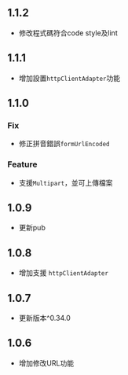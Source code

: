 ## 1.1.2

- 修改程式碼符合code style及lint

## 1.1.1

- 增加設置`httpClientAdapter`功能

## 1.1.0 

### Fix
- 修正拼音錯誤`formUrlEncoded`

### Feature
- 支援`Multipart`，並可上傳檔案

## 1.0.9

- 更新pub

## 1.0.8

- 增加支援 `httpClientAdapter` 

## 1.0.7 

- 更新版本^0.34.0

## 1.0.6 

- 增加修改URL功能

